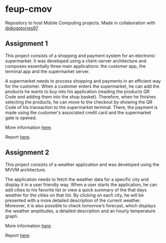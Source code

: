 # feup-cmov

Repository to host Mobile Computing projects. Made in collaboration with [@diogotorres97](https://github.com/diogotorres97).

## Assignment 1

This project consists of a shopping and payment system for an electronic supermarket. It was developed using a client-server architecture and composes essentially three main applications: the customer app, the terminal app and the supermarket server.

A  supermarket needs to process shopping and payments in an efficient way for the customer. When a customer enters the supermarket, he can add the products he wants to buy into his application (reading the products QR Code and adding them into the shop basket). Therefore, when he finishes selecting the products, he can move to the checkout by showing the QR Code of his transaction to the supermarket terminal. There, the payment is made using the customer's associated credit card and the supermarket gate is opened.


More information [here](https://github.com/FilipeFLemos/feup-cmov/tree/master/Docs/lab2019_1.pdf).

Report [here](https://github.com/FilipeFLemos/feup-cmov/tree/master/Docs/Project1%20Report.pdf).

## Assignment 2

This project consists of a weather application and was developed using the MVVM architecture.

The application needs to fetch the weather data for a specific city and display it in a user friendly way. When a user starts the application, he can add cities to his favorite list or view a quick summary of the that days weather for the cities on that list. By clicking on each city, he will be presented with a more detailed description of the current weather. Moreover, it is also possible to check tomorrow’s forecast, which displays the weather amplitudes, a detailed description and an hourly temperature graph.


More information [here](https://github.com/FilipeFLemos/feup-cmov/tree/master/Docs/lab2019_2.pdf).

Report [here](https://github.com/FilipeFLemos/feup-cmov/tree/master/Docs/Project2%20Report.pdf).